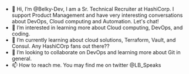 - 👋 Hi, I’m @Belky-Dev, I am a Sr. Technical Recruiter at HashiCorp. I support Product Management and have very interesting conversations about DevOps, Cloud computing and Automation. Let's chat!
- 👀 I’m interested in learning more about Cloud computing, DevOps, and coding. 
- 🌱 I’m currently learning about cloud solutions, Terraform, Vault, and Consul. Any HashiCOrp fans out there??
- 💞️ I’m looking to collaborate on DevOps and learning more about Git in general. 
- 📫 How to reach me. You may find me on twitter @LB_Speaks

<!---
Belky-Dev/Belky-Dev is a ✨ special ✨ repository because its `README.md` (this file) appears on your GitHub profile.
You can click the Preview link to take a look at your changes.
--->
